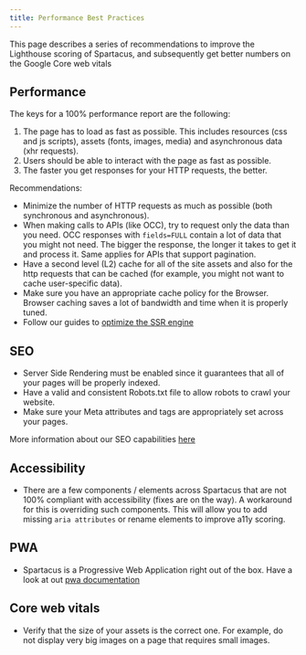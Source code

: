 ```yaml
---
title: Performance Best Practices
---
```


This page describes a series of recommendations to improve the Lighthouse scoring of Spartacus, and subsequently get better numbers on the Google Core web vitals

## Performance

The keys for a 100% performance report are the following:

1. The page has to load as fast as possible. This includes resources (css and js scripts), assets (fonts, images, media) and asynchronous data (xhr requests).
1. Users should be able to interact with the page as fast as possible.
1. The faster you get responses for your HTTP requests, the better.

Recommendations:

- Minimize the number of HTTP requests as much as possible (both synchronous and asynchronous).
- When making calls to APIs (like OCC), try to request only the data than you need. OCC responses with `fields=FULL` contain a lot of data that you might not need. The bigger the response, the longer it takes to get it and process it. Same applies for APIs that support pagination.
- Have a second level (L2) cache for all of the site assets and also for the http requests that can be cached (for example, you might not want to cache user-specific data).
- Make sure you have an appropriate cache policy for the Browser. Browser caching saves a lot of bandwidth and time when it is properly tuned.
- Follow our guides to [optimize the SSR engine](https://sap.github.io/spartacus-docs/server-side-rendering-optimization/#enabling-the-ssr-optimization-engine)

## SEO

- Server Side Rendering must be enabled since it guarantees that all of your pages will be properly indexed.
- Have a valid and consistent Robots.txt file to allow robots to crawl your website.
- Make sure your Meta attributes and tags are appropriately set across your pages.

More information about our SEO capabilities [here](https://sap.github.io/spartacus-docs/seo-capabilities)

## Accessibility

- There are a few components / elements across Spartacus that are not 100% compliant with accessibility (fixes are on the way). A workaround for this is overriding such components. This will allow you to add missing `aria attributes` or rename elements to improve a11y scoring.

## PWA

- Spartacus is a Progressive Web Application right out of the box. Have a look at out [pwa documentation](https://sap.github.io/spartacus-docs/pwa-home)

## Core web vitals

- Verify that the size of your assets is the correct one. For example, do not display very big images on a page that requires small images.

